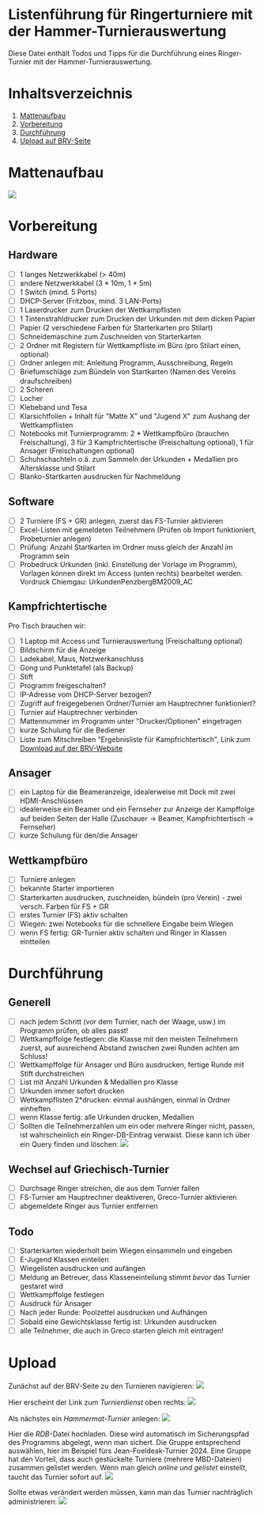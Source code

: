 # Listenführung für Ringerturniere mit der Hammer-Turnierauswertung
Diese Datei enthält Todos und Tipps für die Durchführung eines Ringer-Turnier mit der Hammer-Turnierauswertung.

# Inhaltsverzeichnis
1. [Mattenaufbau](#mattenaufbau)
2. [Vorbereitung](#vorbereitung)
3. [Durchführung](#durchführung)
4. [Upload auf BRV-Seite](#upload)

# Mattenaufbau
![](RingenTurnier.jpg)

# Vorbereitung

## Hardware
- [ ] 1 langes Netzwerkkabel (> 40m)
- [ ] andere Netzwerkkabel (3 * 10m, 1 * 5m)
- [ ] 1 Switch (mind. 5 Ports)
- [ ] DHCP-Server (Fritzbox, mind. 3 LAN-Ports)
- [ ] 1 Laserdrucker zum Drucken der Wettkampflisten
- [ ] 1 Tintenstrahldrucker zum Drucken der Urkunden mit dem dicken Papier
- [ ] Papier (2 verschiedene Farben für Starterkarten pro Stilart)
- [ ] Schneidemaschine zum Zuschneiden von Starterkarten
- [ ] 2 Ordner mit Registern für Wettkampfliste im Büro (pro Stilart einen, optional)
- [ ] Ordner anlegen mit: Anleitung Programm, Ausschreibung, Regeln
- [ ] Briefumschläge zum Bündeln von Startkarten (Namen des Vereins draufschreiben)
- [ ] 2 Scheren
- [ ] Locher
- [ ] Klebeband und Tesa
- [ ] Klarsichtfolien + Inhalt für "Matte X" und "Jugend X" zum Aushang der Wettkampflisten
- [ ] Notebooks mit Turnierprogramm: 2 * Wettkampfbüro (brauchen Freischaltung), 3 für 3 Kampfrichtertische (Freischaltung optional), 1 für Ansager (Freischaltungen optional)
- [ ] Schuhschachteln o.ä. zum Sammeln der Urkunden + Medallien pro Altersklasse und Stilart
- [ ] Blanko-Startkarten ausdrucken für Nachmeldung

## Software
- [ ] 2 Turniere (FS + GR) anlegen, zuerst das FS-Turnier aktivieren
- [ ] Excel-Listen mit gemeldeten Teilnehmern (Prüfen ob Import funktioniert, Probeturnier anlegen)
- [ ] Prüfung: Anzahl Startkarten im Ordner muss gleich der Anzahl im Programm sein
- [ ] Probedruck Urkunden (inkl. Einstellung der Vorlage im Programm), Vorlagen können direkt im Access (unten rechts) bearbeitet werden. Vordruck Chiemgau: UrkundenPenzbergBM2009_AC

## Kampfrichtertische
Pro Tisch brauchen wir:
- [ ] 1 Laptop mit Access und Turnierauswertung (Freischaltung optional)
- [ ] Bildschirm für die Anzeige
- [ ] Ladekabel, Maus, Netzwerkanschluss
- [ ] Gong und Punktetafel (als Backup)
- [ ] Stift
- [ ] Programm freigeschalten?
- [ ] IP-Adresse vom DHCP-Server bezogen?
- [ ] Zugriff auf freigegebenen Ordner/Turnier am Hauptrechner funktioniert?
- [ ] Turnier auf Hauptrechner verbinden
- [ ] Mattennummer im Programm unter "Drucker/Optionen" eingetragen
- [ ] kurze Schulung für die Bediener
- [ ] Liste zum Mitschreiben "Ergebnisliste für Kampfrichtertisch", Link zum [Download auf der BRV-Website](https://www.brv-ringen.de/index.php?option=com_wbw&view=wbw&Itemid=516&tk=dw&dwbid=1&op=lcl&opa=0&ops=counter&dwcid=21#top)

## Ansager
- [ ] ein Laptop für die Beameranzeige, idealerweise mit Dock mit zwei HDMI-Anschlüssen
- [ ] idealerweise ein Beamer und ein Fernseher zur Anzeige der Kampffolge auf beiden Seiten der Halle (Zuschauer -> Beamer, Kampfrichtertisch -> Fernseher)
- [ ] kurze Schulung für den/die Ansager

## Wettkampfbüro
- [ ] Turniere anlegen
- [ ] bekannte Starter importieren
- [ ] Starterkarten ausdrucken, zuschneiden, bündeln (pro Verein) - zwei versch. Farben für FS + GR
- [ ] erstes Turnier (FS) aktiv schalten
- [ ] Wiegen: zwei Notebooks für die schnellere Eingabe beim Wiegen
- [ ] wenn FS fertig: GR-Turnier aktiv schalten und Ringer in Klassen eintteilen

# Durchführung

## Generell
- [ ] nach jedem Schritt (vor dem Turnier, nach der Waage, usw.) im Programm prüfen, ob alles passt!
- [ ] Wettkampffolge festlegen: die Klasse mit den meisten Teilnehmern zuerst, auf ausreichend Abstand zwischen zwei Runden achten am Schluss!
- [ ] Wettkampffolge für Ansager und Büro ausdrucken, fertige Runde mit Stift durchstreichen
- [ ] List mit Anzahl Urkunden & Medallien pro Klasse
- [ ] Urkunden immer sofort drucken
- [ ] Wettkampflisten 2*drucken: einmal aushängen, einmal in Ordner einheften
- [ ] wenn Klasse fertig: alle Urkunden drucken, Medallien
- [ ] Sollten die Teilnehmerzahlen um ein oder mehrere Ringer nicht, passen, ist wahrscheinlich ein Ringer-DB-Eintrag verwaist. Diese kann ich über ein Query finden und löschen: ![](verwaiste_ringer.jpg)

## Wechsel auf Griechisch-Turnier
- [ ] Durchsage Ringer streichen, die aus dem Turnier fallen
- [ ] FS-Turnier am Hauptrechner deaktiveren, Greco-Turnier aktivieren
- [ ] abgemeldete Ringer aus Turnier entfernen

## Todo
- [ ] Starterkarten wiederholt beim Wiegen einsammeln und eingeben
- [ ] E-Jugend Klassen einteilen
- [ ] Wiegelisten ausdrucken und aufängen
- [ ] Meldung an Betreuer, dass Klasseneinteilung stimmt *bevor* das Turnier gestaret wird
- [ ] Wettkampffolge festlegen
- [ ] Ausdruck für Ansager
- [ ] Nach jeder Runde: Poolzettel ausdrucken und Aufhängen
- [ ] Sobald eine Gewichtsklasse fertig ist: Urkunden ausdrucken
- [ ] alle Teilnehmer, die auch in Greco starten gleich mit eintragen!

# Upload

Zunächst auf der BRV-Seite zu den Turnieren navigieren:
![](01_einstieg.png)

Hier erscheint der Link zum *Turnierdienst* oben rechts:
![](02_turnierdienst.png)

Als nächstes ein *Hammermat-Turnier* anlegen:
![](03_hammermat_anlegen.png)

Hier die *RDB*-Datei hochladen. Diese wird automatisch im Sicherungspfad des Programms abgelegt, wenn man sichert.
Die Gruppe entsprechend auswählen, hier im Beispiel fürs Jean-Foeldeak-Turnier 2024.
Eine Gruppe hat den Vorteil, dass auch gestückelte Turniere (mehrere MBD-Dateien) zusammen gelistet werden.
Wenn man gleich *online und gelistet* einstellt, taucht das Turnier sofort auf.
![](04_upload.png)

Sollte etwas verändert werden müssen, kann man das Turnier nachträglich administrieren:
![](05_administrieren.png)







